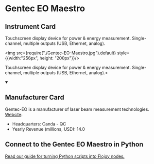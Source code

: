 
# Gentec EO Maestro

## Instrument Card

<div className="flex">

<div>

Touchscreen display device for power & energy measurement. Single-channel, multiple outputs (USB, Ethernet, analog).

</div>

<img src={require("./Gentec-EO-Maestro.jpg").default} style={{width:"256px", height: "200px"}}/>

</div>

Touchscreen display device for power & energy measurement. Single-channel, multiple outputs (USB, Ethernet, analog).>

<details open>
<summary><h2>Manufacturer Card</h2></summary>

Gentec-EO is a manufacturer of laser beam measurement technologies. <a href="https://www.gentec-eo.com/">Website</a>.

<ul>
  <li>Headquarters: Canda - QC</li>
  <li>Yearly Revenue (millions, USD): 14.0</li>
</ul>
</details>

## Connect to the Gentec EO Maestro in Python

[Read our guide for turning Python scripts into Flojoy nodes.](https://docs.flojoy.ai/custom-nodes/creating-custom-node/)


